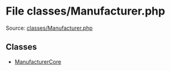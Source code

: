 File classes/Manufacturer.php
=========

Source: [classes/Manufacturer.php](https://github.com/PrestaShop/PrestaShop/blob/1.6.1.1/classes/Manufacturer.php)


Classes
-------

* [ManufacturerCore](class.ManufacturerCore.md)

